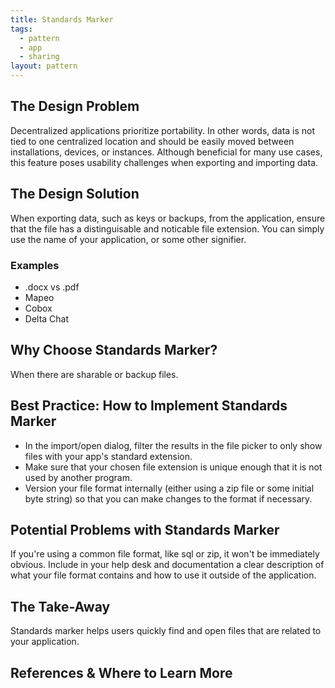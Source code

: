 ```yaml
---
title: Standards Marker
tags:
  - pattern
  - app
  - sharing
layout: pattern
---
```


## The Design Problem 

Decentralized applications prioritize portability. In other words, data is not tied to one centralized location and should be easily moved between installations, devices, or instances. Although beneficial for many use cases, this feature poses usability challenges when exporting and importing data.

## The Design Solution 

When exporting data, such as keys or backups, from the application, ensure that the file has a distinguisable and noticable file extension. You can simply use the name of your application, or some other signifier. 

### Examples 

- .docx vs .pdf
- Mapeo
- Cobox
- Delta Chat

## Why Choose Standards Marker? 

When there are sharable or backup files.

## Best Practice: How to Implement Standards Marker

- In the import/open dialog, filter the results in the file picker to only show files with your app's standard extension.
- Make sure that your chosen file extension is unique enough that it is not used by another program.
- Version your file format internally (either using a zip file or some initial byte string) so that you can make changes to the format if necessary.

## Potential Problems with Standards Marker

If you're using a common file format, like sql or zip, it won't be immediately obvious. Include in your help desk and documentation a clear description of what your file format contains and how to use it outside of the application.  

## The Take-Away

Standards marker helps users quickly find and open files that are related to your application.

## References & Where to Learn More 
